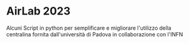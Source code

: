 # AirLab 2023
 Alcuni Script in python per semplificare e migliorare l'utilizzo della centralina fornita dall'università di Padova in collaborazione con l'INFN
